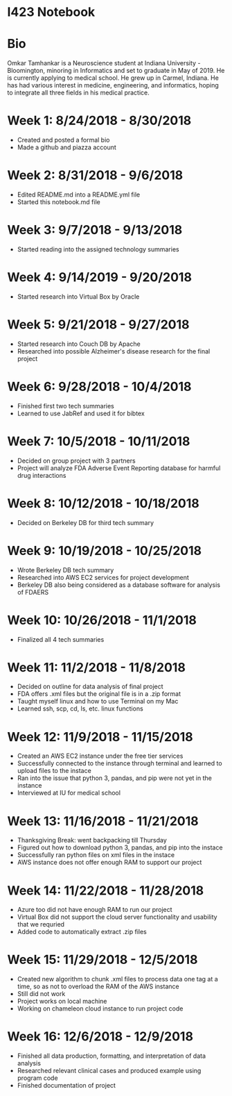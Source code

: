 # I423 Notebook

# Bio
Omkar Tamhankar is a Neuroscience student at Indiana University - Bloomington, minoring in Informatics and set to graduate in May of 2019. He is currently applying to medical school. He grew up in Carmel, Indiana. He has had various interest in medicine, engineering, and informatics, hoping to integrate all three fields in his medical practice.

# Week 1: 8/24/2018 - 8/30/2018
  * Created and posted a formal bio
  * Made a github and piazza account
# Week 2: 8/31/2018 - 9/6/2018
  * Edited README.md into a README.yml file
  * Started this notebook.md file
# Week 3: 9/7/2018 - 9/13/2018
  * Started reading into the assigned technology summaries
# Week 4: 9/14/2019 - 9/20/2018
  * Started research into Virtual Box by Oracle
# Week 5: 9/21/2018 - 9/27/2018
  * Started research into Couch DB by Apache
  * Researched into possible Alzheimer's disease research for the final project
# Week 6: 9/28/2018 - 10/4/2018
  * Finished first two tech summaries
  * Learned to use JabRef and used it for bibtex
# Week 7: 10/5/2018 - 10/11/2018
  * Decided on group project with 3 partners
  * Project will analyze FDA Adverse Event Reporting database for harmful drug interactions
# Week 8: 10/12/2018 - 10/18/2018
  * Decided on Berkeley DB for third tech summary
# Week 9: 10/19/2018 - 10/25/2018
  * Wrote Berkeley DB tech summary
  * Researched into AWS EC2 services for project development
  * Berkeley DB also being considered as a database software for analysis of FDAERS
# Week 10: 10/26/2018 - 11/1/2018
  * Finalized all 4 tech summaries
# Week 11: 11/2/2018 - 11/8/2018
  * Decided on outline for data analysis of final project
  * FDA offers .xml files but the original file is in a .zip format
  * Taught myself linux and how to use Terminal on my Mac
  * Learned ssh, scp, cd, ls, etc. linux functions
# Week 12: 11/9/2018 - 11/15/2018
  * Created an AWS EC2 instance under the free tier services
  * Successfully connected to the instance through terminal and learned to upload files to the instace
  * Ran into the issue that python 3, pandas, and pip were not yet in the instance
  * Interviewed at IU for medical school
 # Week 13: 11/16/2018 - 11/21/2018
  * Thanksgiving Break: went backpacking till Thursday
  * Figured out how to download python 3, pandas, and pip into the instace
  * Successfully ran python files on xml files in the instace
  * AWS instance does not offer enough RAM to support our project
 # Week 14: 11/22/2018 - 11/28/2018
  * Azure too did not have enough RAM to run our project
  * Virtual Box did not support the cloud server functionality and usability that we requried
  * Added code to automatically extract .zip files
 # Week 15: 11/29/2018 - 12/5/2018
  * Created new algorithm to chunk .xml files to process data one tag at a time, so as not to overload the RAM of the AWS instance
  * Still did not work
  * Project works on local machine
  * Working on chameleon cloud instance to run project code
 # Week 16: 12/6/2018 - 12/9/2018
  * Finished all data production, formatting, and interpretation of data analysis
  * Researched relevant clinical cases and produced example using program code
  * Finished documentation of project

